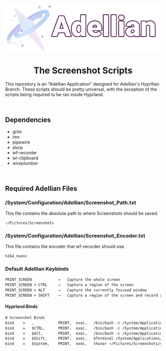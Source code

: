<p align="center">
  <img src="https://github.com/Ascellayn/Adellian/blob/main/Ressources/AdellianBanner-256px.png?raw=true"/>
</p>
<h1 align=center>
  The Screenshot Scripts
</h1>

This repository is an "Adellian Application" designed for Adellian's Hyprllian Branch. These scripts should be pretty universal, with the exception of the scripts being required to be ran inside Hyprland.  

<br>

## Dependencies
- grim
- imv
- pipewire
- slurp
- wf-recorder
- wl-clipboard
- wireplumber

<br>

## Required Adellian Files
### /System/Configuration/Adellian/Screenshot_Path.txt
This file contains the absolute path to where Screenshots should be saved.
```txt
~/Pictures/Screenshots
```
### /System/Configuration/Adellian/Screenshot_Encoder.txt
This file contains the encoder that wf-recorder should use.
```txt
h264_nvenc
```

### Default Adellian Keybinds
```txt
PRINT_SCREEN			→	Capture the whole screen
PRINT_SCREEN + CTRL		→	Capture a region of the screen
PRINT_SCREEN + ALT		→	Capture the currently focused window
PRINT_SCREEN + SHIFT	→	Capture a region of the screen and record a video. Requires to do "CTRL+C" on the Terminal Window to stop recording.
```

#### Hyprland Binds
```txt
# Screenshot Binds
bind    =   ,           PRINT,  exec,   /bin/bash -c /System/Applications/Screenshot/Screen.sh
bind    =   $CTRL,      PRINT,  exec,   /bin/bash -c /System/Applications/Screenshot/Region.sh
bind    =   $Alt,       PRINT,  exec,   /bin/bash -c /System/Applications/Screenshot/Window.sh
bind    =   $Shift,     PRINT,  exec,   $Terminal /System/Applications/Screenshot/Video.sh
bind    =   $System,    PRINT,  exec,   thunar ~/Pictures/Screenshots/$(date +%Y-%m)
```
